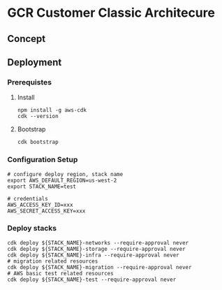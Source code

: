 # GCR Customer Classic Architecure

## Concept

## Deployment

### Prerequistes

1. Install

    ```shell
    npm install -g aws-cdk
    cdk --version
    ```

2. Bootstrap

    ```shell
    cdk bootstrap

    ```

### Configuration Setup

``` shell
# configure deploy region, stack name
export AWS_DEFAULT_REGION=us-west-2
export STACK_NAME=test

# credentials
AWS_ACCESS_KEY_ID=xxx
AWS_SECRET_ACCESS_KEY=xxx

```

### Deploy stacks

``` shell
cdk deploy ${STACK_NAME}-networks --require-approval never
cdk deploy ${STACK_NAME}-storage --require-approval never
cdk deploy ${STACK_NAME}-infra --require-approval never
# migration related resources
cdk deploy ${STACK_NAME}-migration --require-approval never
# AWS basic test related resources
cdk deploy ${STACK_NAME}-test --require-approval never
```
